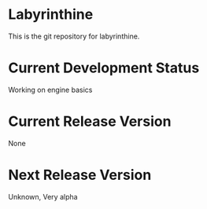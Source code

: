 Labyrinthine
============
This is the git repository for labyrinthine.

Current Development Status
==========================
Working on engine basics

Current Release Version
=======================
None

Next Release Version
====================
Unknown, Very alpha